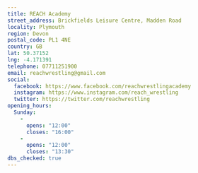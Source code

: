 ```yaml
---
title: REACH Academy
street_address: Brickfields Leisure Centre, Madden Road
locality: Plymouth
region: Devon
postal_code: PL1 4NE
country: GB
lat: 50.37152
lng: -4.171391
telephone: 07711251900
email: reachwrestling@gmail.com
social:
  facebook: https://www.facebook.com/reachwrestlingacademy
  instagram: https://www.instagram.com/reach_wrestling
  twitter: https://twitter.com/reachwrestling
opening_hours:
  Sunday:
    -
      opens: "12:00"
      closes: "16:00"
    -
      opens: "12:00"
      closes: "13:30"
dbs_checked: true
---
```

